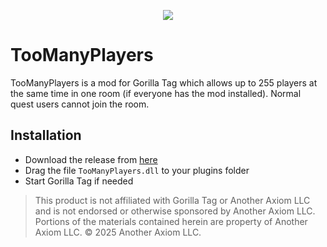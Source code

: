 ﻿<p align="center">
  <a href="#"><img src="https://i.imgur.com/zgkNqNl.png"></a>
</p>

# TooManyPlayers
TooManyPlayers is a mod for Gorilla Tag which allows up to 255 players at the same time in one room (if everyone has the mod installed). Normal quest users cannot join the room.

## Installation

- Download the release from [here](https://github.com/iiDk-the-actual/TooManyPlayers/releases/latest)
- Drag the file `TooManyPlayers.dll` to your plugins folder
- Start Gorilla Tag if needed

> This product is not affiliated with Gorilla Tag or Another Axiom LLC and is not endorsed or otherwise sponsored by Another Axiom LLC. Portions of the materials contained herein are property of Another Axiom LLC. © 2025 Another Axiom LLC.

